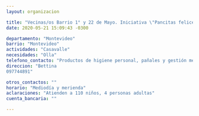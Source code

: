 ```yaml
---
layout: organizacion

title: "Vecinas/os Barrio 1° y 22 de Mayo. Iniciativa \"Pancitas felices\". Olla y merienda"
date: 2020-05-21 15:09:43 -0300

departamento: "Montevideo"
barrio: "Montevideo"
actividades: "Casavalle"
necesidades: "Olla"
telefono_contacto: "Productos de higiene personal, pañales y gestión menstrual"
direccion: "Bettina
097744891"

otros_contactos: ""
horario: "Mediodía y merienda"
aclaraciones: "Atienden a 110 niños, 4 personas adultas"
cuenta_bancaria: ""

---
```


